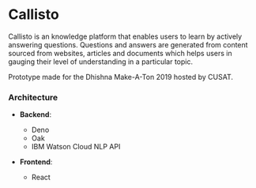 # Callisto

Callisto is an knowledge platform that enables users to learn by actively answering questions.
Questions and answers are generated from content sourced from websites, articles and documents which helps users in gauging their level of understanding in a particular topic.  

Prototype made for the Dhishna Make-A-Ton 2019 hosted by CUSAT.

### Architecture

- **Backend**:
    - Deno 
    - Oak 
    - IBM Watson Cloud NLP API

- **Frontend**:
    - React

